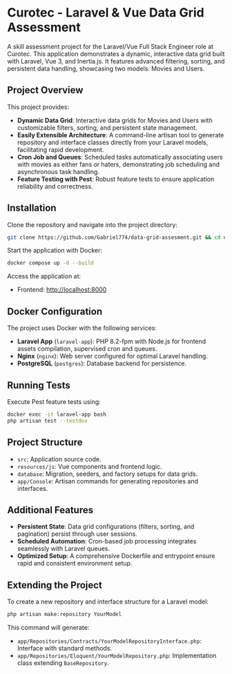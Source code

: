 # Curotec - Laravel & Vue Data Grid Assessment

A skill assessment project for the Laravel/Vue Full Stack Engineer role at Curotec. This application demonstrates a dynamic, interactive data grid built with Laravel, Vue 3, and Inertia.js. It features advanced filtering, sorting, and persistent data handling, showcasing two models: Movies and Users.

## Project Overview

This project provides:

* **Dynamic Data Grid**: Interactive data grids for Movies and Users with customizable filters, sorting, and persistent state management.
* **Easily Extensible Architecture**: A command-line artisan tool to generate repository and interface classes directly from your Laravel models, facilitating rapid development.
* **Cron Job and Queues**: Scheduled tasks automatically associating users with movies as either fans or haters, demonstrating job scheduling and asynchronous task handling.
* **Feature Testing with Pest**: Robust feature tests to ensure application reliability and correctness.

## Installation

Clone the repository and navigate into the project directory:

```bash
git clone https://github.com/Gabriel774/data-grid-assesment.git && cd data-grid-assesment
```

Start the application with Docker:

```bash
docker compose up -d --build
```

Access the application at:

* Frontend: [http://localhost:8000](http://localhost:8000)

## Docker Configuration

The project uses Docker with the following services:

* **Laravel App** (`laravel-app`): PHP 8.2-fpm with Node.js for frontend assets compilation, supervised cron and queues.
* **Nginx** (`nginx`): Web server configured for optimal Laravel handling.
* **PostgreSQL** (`postgres`): Database backend for persistence.

## Running Tests

Execute Pest feature tests using:

```bash
docker exec -it laravel-app bash
php artisan test --testdox
```

## Project Structure

* `src`: Application source code.
* `resources/js`: Vue components and frontend logic.
* `database`: Migration, seeders, and factory setups for data grids.
* `app/Console`: Artisan commands for generating repositories and interfaces.

## Additional Features

* **Persistent State**: Data grid configurations (filters, sorting, and pagination) persist through user sessions.
* **Scheduled Automation**: Cron-based job processing integrates seamlessly with Laravel queues.
* **Optimized Setup**: A comprehensive Dockerfile and entrypoint ensure rapid and consistent environment setup.

## Extending the Project

To create a new repository and interface structure for a Laravel model:

```bash
php artisan make:repository YourModel
```

This command will generate:

* `app/Repositories/Contracts/YourModelRepositoryInterface.php`: Interface with standard methods.
* `app/Repositories/Eloquent/YourModelRepository.php`: Implementation class extending `BaseRepository`.
